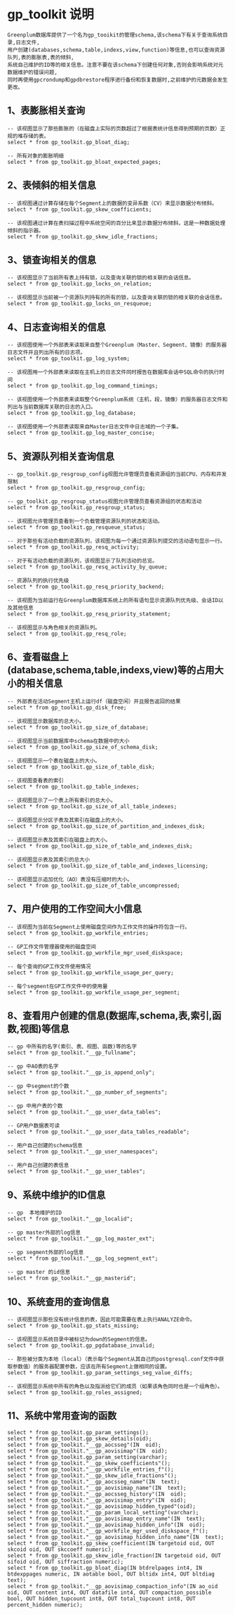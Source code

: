 # gp_toolkit 说明

	Greenplum数据库提供了一个名为gp_tooikit的管理schema,该schema下有关于查询系统目录,日志文件,
	用户创建(databases,schema,table,indexs,view,function)等信息,也可以查询资源队列,表的膨胀表,表的倾斜,
	系统自己维护的ID等的相关信息。注意不要在该schema下创建任何对象,否则会影响系统对元数据维护的错误问题,
	同时再使用gpcrondump和gpdbrestore程序进行备份和恢复数据时,之前维护的元数据会发生更改。

## 1、表膨胀相关查询

	-- 该视图显示了那些膨胀的（在磁盘上实际的页数超过了根据表统计信息得到预期的页数）正规的堆存储的表。
	select * from gp_toolkit.gp_bloat_diag;
	
	-- 所有对象的膨胀明细
	select * from gp_toolkit.gp_bloat_expected_pages;


## 2、表倾斜的相关信息

	-- 该视图通过计算存储在每个Segment上的数据的变异系数（CV）来显示数据分布倾斜。
	select * from gp_toolkit.gp_skew_coefficients;
	
	-- 该视图通过计算在表扫描过程中系统空闲的百分比来显示数据分布倾斜，这是一种数据处理倾斜的指示器。
	select * from gp_toolkit.gp_skew_idle_fractions;


## 3、锁查询相关的信息

	-- 该视图显示了当前所有表上持有锁，以及查询关联的锁的相关联的会话信息。
	select * from gp_toolkit.gp_locks_on_relation;
	
	-- 该视图显示当前被一个资源队列持有的所有的锁，以及查询关联的锁的相关联的会话信息。
	select * from gp_toolkit.gp_locks_on_resqueue;


## 4、日志查询相关的信息

	-- 该视图使用一个外部表来读取来自整个Greenplum（Master、Segment、镜像）的服务器日志文件并且列出所有的日志项。
	select * from gp_toolkit.gp_log_system;
	
	-- 该视图用一个外部表来读取在主机上的日志文件同时报告在数据库会话中SQL命令的执行时间
	select * from gp_toolkit.gp_log_command_timings;
	
	-- 该视图使用一个外部表来读取整个Greenplum系统（主机，段，镜像）的服务器日志文件和列出与当前数据库关联的日志的入口。
	select * from gp_toolkit.gp_log_database;
	
	-- 该视图使用一个外部表读取来自Master日志文件中日志域的一个子集。
	select * from gp_toolkit.gp_log_master_concise;


## 5、资源队列相关查询信息

	-- gp_toolkit.gp_resgroup_config视图允许管理员查看资源组的当前CPU、内存和并发限制
	select * from gp_toolkit.gp_resgroup_config;
	
	-- gp_toolkit.gp_resgroup_status视图允许管理员查看资源组的状态和活动
	select * from gp_toolkit.gp_resgroup_status;
	
	-- 该视图允许管理员查看到一个负载管理资源队列的状态和活动。
	select * from gp_toolkit.gp_resqueue_status;
	
	-- 对于那些有活动负载的资源队列，该视图为每一个通过资源队列提交的活动语句显示一行。
	select * from gp_toolkit.gp_resq_activity;
	
	-- 对于有活动负载的资源队列，该视图显示了队列活动的总览。
	select * from gp_toolkit.gp_resq_activity_by_queue;
	
	-- 资源队列的执行优先级
	select * from gp_toolkit.gp_resq_priority_backend;
	
	-- 该视图为当前运行在Greenplum数据库系统上的所有语句显示资源队列优先级、会话ID以及其他信息
	select * from gp_toolkit.gp_resq_priority_statement;
	
	-- 该视图显示与角色相关的资源队列。
	select * from gp_toolkit.gp_resq_role;


## 6、查看磁盘上(database,schema,table,indexs,view)等的占用大小的相关信息

	-- 外部表在活动Segment主机上运行df（磁盘空闲）并且报告返回的结果
	select * from gp_toolkit.gp_disk_free;
	
	-- 该视图显示数据库的总大小。
	select * from gp_toolkit.gp_size_of_database;
	
	-- 该视图显示当前数据库中schema在数据中的大小
	select * from gp_toolkit.gp_size_of_schema_disk;
	
	-- 该视图显示一个表在磁盘上的大小。
	select * from gp_toolkit.gp_size_of_table_disk;
	
	-- 该视图查看表的索引
	select * from gp_toolkit.gp_table_indexes;
	
	-- 该视图显示了一个表上所有索引的总大小。
	select * from gp_toolkit.gp_size_of_all_table_indexes;
	
	-- 该视图显示分区子表及其索引在磁盘上的大小。
	select * from gp_toolkit.gp_size_of_partition_and_indexes_disk;
	
	-- 该视图显示表及其索引在磁盘上的大小。
	select * from gp_toolkit.gp_size_of_table_and_indexes_disk;
	
	-- 该视图显示表及其索引的总大小
	select * from gp_toolkit.gp_size_of_table_and_indexes_licensing;
	
	-- 该视图显示追加优化（AO）表没有压缩时的大小。
	select * from gp_toolkit.gp_size_of_table_uncompressed;



## 7、用户使用的工作空间大小信息

	-- 该视图为当前在Segment上使用磁盘空间作为工作文件的操作符包含一行。
	select * from gp_toolkit.gp_workfile_entries;
	
	-- GP工作文件管理器使用的磁盘空间
	select * from gp_toolkit.gp_workfile_mgr_used_diskspace;
	
	-- 每个查询的GP工作文件使用情况
	select * from gp_toolkit.gp_workfile_usage_per_query;
	
	-- 每个segment在GP工作文件中的使用量
	select * from gp_toolkit.gp_workfile_usage_per_segment;


## 8、查看用户创建的信息(数据库,schema,表,索引,函数,视图)等信息

	-- gp 中所有的名字(索引、表、视图、函数)等的名字
	select * from gp_toolkit."__gp_fullname";
	
	-- gp 中AO表的名字
	select * from gp_toolkit."__gp_is_append_only";
	
	-- gp 中segment的个数
	select * from gp_toolkit."__gp_number_of_segments";
	
	-- gp 中用户表的个数
	select * from gp_toolkit."__gp_user_data_tables";
	
	-- GP用户数据表可读
	select * from gp_toolkit."__gp_user_data_tables_readable";
	
	-- 用户自己创建的schema信息
	select * from gp_toolkit."__gp_user_namespaces";
	
	-- 用户自己创建的表信息
	select * from gp_toolkit."__gp_user_tables";
	

## 9、系统中维护的ID信息

	-- gp  本地维护的ID
	select * from gp_toolkit."__gp_localid";
	
	-- gp master外部的log信息
	select * from gp_toolkit."__gp_log_master_ext";
	
	-- gp segment外部的log信息
	select * from gp_toolkit."__gp_log_segment_ext";
	
	-- gp master 的id信息
	select * from gp_toolkit."__gp_masterid";


## 10、系统查用的查询信息

	-- 该视图显示那些没有统计信息的表，因此可能需要在表上执行ANALYZE命令。
	select * from gp_toolkit.gp_stats_missing;
	
	-- 该视图显示系统目录中被标记为down的Segment的信息。
	select * from gp_toolkit.gp_pgdatabase_invalid;
	
	-- 那些被分类为本地（local）（表示每个Segment从其自己的postgresql.conf文件中获取参数值）的服务器配置参数，应该在所有Segment上做相同的设置。
	select * from gp_toolkit.gp_param_settings_seg_value_diffs;
	
	-- 该视图显示系统中所有的角色以及指派给它们的成员（如果该角色同时也是一个组角色）。
	select * from gp_toolkit.gp_roles_assigned;

## 11、系统中常用查询的函数
	select * from gp_toolkit.gp_param_settings();
	select * from gp_toolkit.gp_skew_details(oid);
	select * from gp_toolkit."__gp_aocsseg"(IN  oid);
	select * from gp_toolkit."__gp_aovisimap"(IN  oid);
	select * from gp_toolkit.gp_param_setting(varchar);
	select * from gp_toolkit."__gp_skew_coefficients"();
	select * from gp_toolkit."__gp_workfile_entries_f"();
	select * from gp_toolkit."__gp_skew_idle_fractions"();
	select * from gp_toolkit."__gp_aocsseg_name"(IN  text);
	select * from gp_toolkit."__gp_aovisimap_name"(IN  text);
	select * from gp_toolkit."__gp_aocsseg_history"(IN  oid);
	select * from gp_toolkit."__gp_aovisimap_entry"(IN  oid);
	select * from gp_toolkit."__gp_aovisimap_hidden_typed"(oid);
	select * from gp_toolkit."__gp_param_local_setting"(varchar);
	select * from gp_toolkit."__gp_aovisimap_entry_name"(IN  text);
	select * from gp_toolkit."__gp_aovisimap_hidden_info"(IN  oid);
	select * from gp_toolkit."__gp_workfile_mgr_used_diskspace_f"();
	select * from gp_toolkit."__gp_aovisimap_hidden_info_name"(IN  text);
	select * from gp_toolkit.gp_skew_coefficient(IN targetoid oid, OUT skcoid oid, OUT skccoeff numeric);
	select * from gp_toolkit.gp_skew_idle_fraction(IN targetoid oid, OUT sifoid oid, OUT siffraction numeric);
	select * from gp_toolkit.gp_bloat_diag(IN btdrelpages int4, IN btdexppages numeric, IN aotable bool, OUT bltidx int4, OUT bltdiag text);
	select * from gp_toolkit."__gp_aovisimap_compaction_info"(IN ao_oid oid, OUT content int4, OUT datafile int4, OUT compaction_possible bool, OUT hidden_tupcount int8, OUT total_tupcount int8, OUT percent_hidden numeric);

